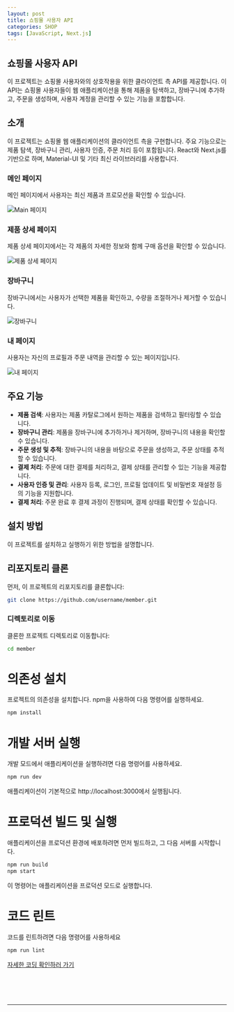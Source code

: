 ```yaml
---
layout: post
title: 쇼핑몰 사용자 API
categories: SHOP
tags: [JavaScript, Next.js]
---
```


## 쇼핑몰 사용자 API

이 프로젝트는 쇼핑몰 사용자와의 상호작용을 위한 클라이언트 측 API를 제공합니다.
이 API는 쇼핑몰 사용자들이 웹 애플리케이션을 통해 제품을 탐색하고, 장바구니에 추가하고,
주문을 생성하며, 사용자 계정을 관리할 수 있는 기능을 포함합니다.

## 소개

이 프로젝트는 쇼핑몰 웹 애플리케이션의 클라이언트 측을 구현합니다.
주요 기능으로는 제품 탐색, 장바구니 관리, 사용자 인증, 주문 처리 등이 포함됩니다.
React와 Next.js를 기반으로 하며, Material-UI 및 기타 최신 라이브러리를 사용합니다.

### 메인 페이지

메인 페이지에서 사용자는 최신 제품과 프로모션을 확인할 수 있습니다.

![Main 페이지](/assets/images/cozyshop/member/main.JPG)

### 제품 상세 페이지

제품 상세 페이지에서는 각 제품의 자세한 정보와 함께 구매 옵션을 확인할 수 있습니다.

![제품 상세 페이지](/assets/images/cozyshop/member/product.JPG)

### 장바구니

장바구니에서는 사용자가 선택한 제품을 확인하고, 수량을 조절하거나 제거할 수 있습니다.

![장바구니](/assets/images/cozyshop/member/cart.JPG)

### 내 페이지

사용자는 자신의 프로필과 주문 내역을 관리할 수 있는 페이지입니다.

![내 페이지](/assets/images/cozyshop/member/mypage.JPG)

## 주요 기능

- **제품 검색**: 사용자는 제품 카탈로그에서 원하는 제품을 검색하고 필터링할 수 있습니다.
- **장바구니 관리**: 제품을 장바구니에 추가하거나 제거하며, 장바구니의 내용을 확인할 수 있습니다.
- **주문 생성 및 추적**: 장바구니의 내용을 바탕으로 주문을 생성하고, 주문 상태를 추적할 수 있습니다.
- **결제 처리**: 주문에 대한 결제를 처리하고, 결제 상태를 관리할 수 있는 기능을 제공합니다.
- **사용자 인증 및 관리**: 사용자 등록, 로그인, 프로필 업데이트 및 비밀번호 재설정 등의 기능을 지원합니다.
- **결제 처리**: 주문 완료 후 결제 과정이 진행되며, 결제 상태를 확인할 수 있습니다.

## 설치 방법

이 프로젝트를 설치하고 실행하기 위한 방법을 설명합니다.

## 리포지토리 클론

먼저, 이 프로젝트의 리포지토리를 클론합니다:

```bash
git clone https://github.com/username/member.git
```

### 디렉토리로 이동

클론한 프로젝트 디렉토리로 이동합니다:

```bash
cd member
```

# 의존성 설치

프로젝트의 의존성을 설치합니다. npm을 사용하여 다음 명령어를 실행하세요.

```bash
npm install
```

# 개발 서버 실행

개발 모드에서 애플리케이션을 실행하려면 다음 명령어를 사용하세요.

```bash
npm run dev
```

애플리케이션이 기본적으로 http://localhost:3000에서 실행됩니다.

# 프로덕션 빌드 및 실행

애플리케이션을 프로덕션 환경에 배포하려면 먼저 빌드하고, 그 다음 서버를 시작합니다.

```bash
npm run build
npm start
```

이 명령어는 애플리케이션을 프로덕션 모드로 실행합니다.

# 코드 린트

코드를 린트하려면 다음 명령어를 사용하세요

```bash
npm run lint
```

[자세한 코딩 확인하러 가기](https://github.com/yousincha/member)
<br><br><br><br><br>

---
